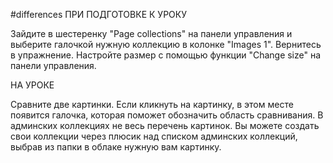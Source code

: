 #differences
ПРИ ПОДГОТОВКЕ К УРОКУ 

Зайдите в шестеренку "Page collections" на панели управления и выберите галочкой нужную коллекцию в колонке "Images 1". Вернитесь в упражнение. Настройте размер с помощью функции "Change size" на панели управления. 

НА УРОКЕ

Сравните две картинки. Если кликнуть на картинку,  в этом месте появится галочка, которая поможет обозначить область сравнивания. 
В админских коллекциях не весь перечень картинок. Вы можете создать свои коллекции через плюсик над списком админских коллекций, выбрав из папки в облаке нужную вам картинку.
